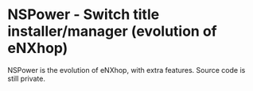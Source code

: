 # NSPower - Switch title installer/manager (evolution of eNXhop)
NSPower is the evolution of eNXhop, with extra features. Source code is still private.
